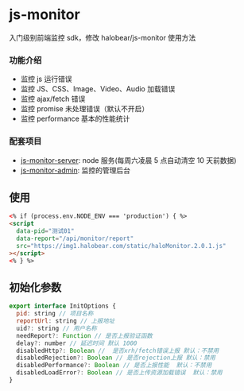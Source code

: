 # js-monitor

入门级别前端监控 sdk，修改 halobear/js-monitor 使用方法

### 功能介绍

- 监控 js 运行错误
- 监控 JS、CSS、Image、Video、Audio 加载错误
- 监控 ajax/fetch 错误
- 监控 promise 未处理错误（默认不开启）
- 监控 performance 基本的性能统计

### 配套项目

- [js-monitor-server](https://github.com/halobear/js-monitor-server): node 服务(每周六凌晨 5 点自动清空 10 天前数据)
- [js-monitor-admin](https://github.com/halobear/js-monitor-admin): 监控的管理后台

## 使用

```html
<% if (process.env.NODE_ENV === 'production') { %>
<script
  data-pid="测试01"
  data-report="/api/monitor/report"
  src="https://img1.halobear.com/static/haloMonitor.2.0.1.js"
></script>
<% } %>
```

## 初始化参数

```js
export interface InitOptions {
  pid: string // 项目名称
  reportUrl: string // 上报地址
  uid?: string // 用户名称
  needReport?: Function // 是否上报验证函数
  delay?: number // 延迟时间 默认 1000
  disabledHttp?: Boolean //  是否xrh/fetch错误上报 默认：不禁用
  disabledRejection?: Boolean // 是否rejection上报 默认：禁用
  disabledPerformance?: Boolean // 是否上报性能  默认：不禁用
  disabledLoadError?: Boolean // 是否上传资源加载错误  默认：禁用
}
```
